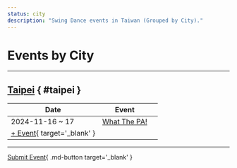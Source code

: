 ```yaml
---
status: city
description: "Swing Dance events in Taiwan (Grouped by City)."
---
```


# Events by City

---

## <a id=taipei></a>[Taipei](#taipei) { #taipei }

| Date | Event | |
| --- | --- | --- |
| 2024-11-16 ~ 17 | [What The PA!](what-the-pa-2024.md) |  |
| [+ Event](https://github.com/swingdance/events/issues/new?assignees=&labels=add+event&projects=&template=02-add_entity.yml&title=%5B2024%2Fzh_TW%5D%20%3CName%3E&region=zh_TW&province=Taipei&city=Taipei&org_id=&date_starts=2024-&date_ends=2024-){ target='_blank' }

---

[Submit Event](https://github.com/swingdance/events/issues/new?assignees=&labels=add+event&projects=&template=02-add_entity.yml&title=%5Bzh_TW%5D%20%3CName%3E&region=zh_TW&province=&city=&org_id=2024){ .md-button target='_blank' }
